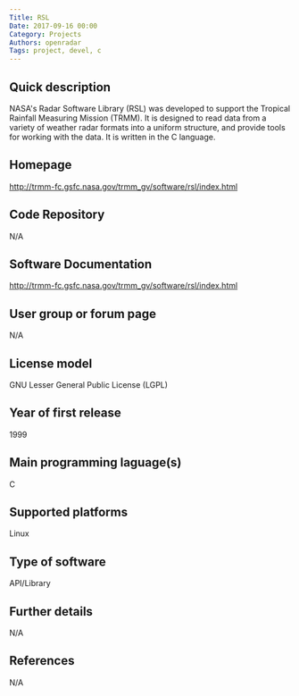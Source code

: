 ```yaml
---
Title: RSL
Date: 2017-09-16 00:00
Category: Projects
Authors: openradar
Tags: project, devel, c
---
```


## Quick description
NASA's Radar Software Library (RSL) was developed to support the Tropical Rainfall Measuring Mission (TRMM).  It is designed to read data from a variety of weather radar formats into a uniform structure, and provide tools for working with the data.  It is written in the C language.

## Homepage
<http://trmm-fc.gsfc.nasa.gov/trmm_gv/software/rsl/index.html>

## Code Repository
N/A

## Software Documentation
<http://trmm-fc.gsfc.nasa.gov/trmm_gv/software/rsl/index.html>

## User group or forum page
N/A

## License model
GNU Lesser General Public License (LGPL)

## Year of first release
1999

## Main programming laguage(s)
C

## Supported platforms
Linux

## Type of software
API/Library

## Further details
N/A

## References
N/A

